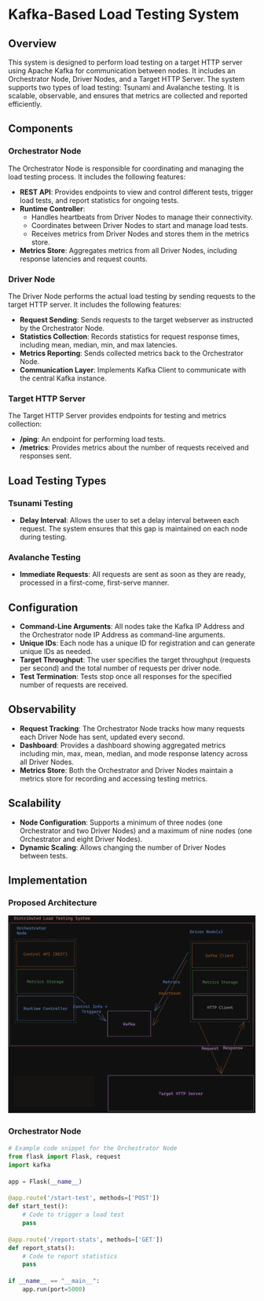 # Kafka-Based Load Testing System

## Overview

This system is designed to perform load testing on a target HTTP server using Apache Kafka for communication between nodes. It includes an Orchestrator Node, Driver Nodes, and a Target HTTP Server. The system supports two types of load testing: Tsunami and Avalanche testing. It is scalable, observable, and ensures that metrics are collected and reported efficiently.

## Components

### Orchestrator Node

The Orchestrator Node is responsible for coordinating and managing the load testing process. It includes the following features:

- **REST API**: Provides endpoints to view and control different tests, trigger load tests, and report statistics for ongoing tests.
- **Runtime Controller**: 
  - Handles heartbeats from Driver Nodes to manage their connectivity.
  - Coordinates between Driver Nodes to start and manage load tests.
  - Receives metrics from Driver Nodes and stores them in the metrics store.
- **Metrics Store**: Aggregates metrics from all Driver Nodes, including response latencies and request counts.

### Driver Node

The Driver Node performs the actual load testing by sending requests to the target HTTP server. It includes the following features:

- **Request Sending**: Sends requests to the target webserver as instructed by the Orchestrator Node.
- **Statistics Collection**: Records statistics for request response times, including mean, median, min, and max latencies.
- **Metrics Reporting**: Sends collected metrics back to the Orchestrator Node.
- **Communication Layer**: Implements Kafka Client to communicate with the central Kafka instance.

### Target HTTP Server

The Target HTTP Server provides endpoints for testing and metrics collection:

- **/ping**: An endpoint for performing load tests.
- **/metrics**: Provides metrics about the number of requests received and responses sent.

## Load Testing Types

### Tsunami Testing

- **Delay Interval**: Allows the user to set a delay interval between each request. The system ensures that this gap is maintained on each node during testing.

### Avalanche Testing

- **Immediate Requests**: All requests are sent as soon as they are ready, processed in a first-come, first-serve manner.

## Configuration

- **Command-Line Arguments**: All nodes take the Kafka IP Address and the Orchestrator node IP Address as command-line arguments.
- **Unique IDs**: Each node has a unique ID for registration and can generate unique IDs as needed.
- **Target Throughput**: The user specifies the target throughput (requests per second) and the total number of requests per driver node.
- **Test Termination**: Tests stop once all responses for the specified number of requests are received.

## Observability

- **Request Tracking**: The Orchestrator Node tracks how many requests each Driver Node has sent, updated every second.
- **Dashboard**: Provides a dashboard showing aggregated metrics including min, max, mean, median, and mode response latency across all Driver Nodes.
- **Metrics Store**: Both the Orchestrator and Driver Nodes maintain a metrics store for recording and accessing testing metrics.

## Scalability

- **Node Configuration**: Supports a minimum of three nodes (one Orchestrator and two Driver Nodes) and a maximum of nine nodes (one Orchestrator and eight Driver Nodes).
- **Dynamic Scaling**: Allows changing the number of Driver Nodes between tests.

## Implementation

### Proposed Architecture
![](./Architecture.png)


### Orchestrator Node

```python
# Example code snippet for the Orchestrator Node
from flask import Flask, request
import kafka

app = Flask(__name__)

@app.route('/start-test', methods=['POST'])
def start_test():
    # Code to trigger a load test
    pass

@app.route('/report-stats', methods=['GET'])
def report_stats():
    # Code to report statistics
    pass

if __name__ == "__main__":
    app.run(port=5000)
